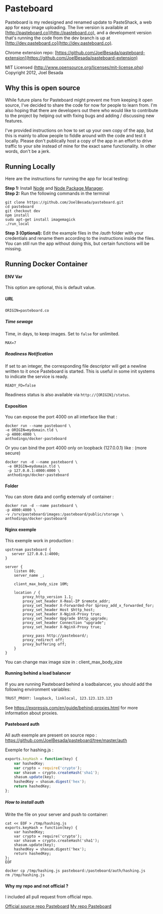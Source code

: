# Pasteboard
Pasteboard is my redesigned and renamed update to PasteShack, a web app for easy image uploading. The live version is available at [http://pasteboard.co](http://pasteboard.co), and a development version that's running the code from the dev branch is up at [http://dev.pasteboard.co](http://dev.pasteboard.co).

Chrome extension repo: [https://github.com/JoelBesada/pasteboard-extension](https://github.com/JoelBesada/pasteboard-extension)

MIT Licensed (http://www.opensource.org/licenses/mit-license.php)
Copyright 2012, Joel Besada

## Why this is open source
While future plans for Pasteboard might prevent me from keeping it open source, I've decided to share
the code for now for people to learn from. I'm also hoping that there are developers out there
who would like to contribute to the project by helping out with fixing bugs and adding / discussing new features.

I've provided instructions on how to set up your own copy of the app, but this is mainly to allow people
to fiddle around with the code and test it locally. Please don't publically host a copy of the app in an effort
to drive traffic to your site instead of mine for the exact same functionality. In other words, don't be a jerk.

## Running Locally
Here are the instructions for running the app for local testing:

__Step 1:__ Install [Node](http://nodejs.org/) and [Node Package Manager](https://npmjs.org/).  
__Step 2:__ Run the following commands in the terminal  
```
git clone https://github.com/JoelBesada/pasteboard.git
cd pasteboard
git checkout dev
npm install
sudo apt-get install imagemagick
./run_local
```
__Step 3 (Optional):__ Edit the example files in the _/auth_ folder with your credentials and rename them according to
the instructions inside the files. You can still run the app without doing this, but certain functions will be missing.

## Running Docker Container

#### ENV Var

This option are optional, this is default value.

##### URL
```
ORIGIN=pasteboard.co
```

##### Time sewage

Time, in days, to keep images. Set to `false` for unlimited.

```
MAX=7
```

##### Readiness Notification

If set to an integer, the corresponding file descriptor will get a newline written to it once Pasteboard is started.
This is useful in some init systems to indicate the service is ready.

```
READY_FD=false
```

Readiness status is also available via `http://{ORIGIN}/status`.

#### Exposition

You can expose the port 4000 on all interface like that :

```
docker run --name pastebaord \
-e ORIGIN=mydomain.tld \
-p 4000:4000 \
anthodingo/docker-pasteboard
```

Or you can bind the port 4000 only on loopback (127.0.0.1) like : (more secure)
```
docker run -d --name pastebaord \
 -e ORIGIN=mydomain.tld \
 -p 127.0.0.1:4000:4000 \
 anthodingo/docker-pasteboard
```


#### Folder

You can store data and config externaly of container :
```
docker run -d --name pasteboard \
-p 4000:4000 \
-v /srv/pasteboard/images:/pasteboard/public/storage \
anthodingo/docker-pasteboard
```


#### Nginx exemple

This exemple work in production :

```
upstream pasteboard {
   server 127.0.0.1:4000;
}

server {
    listen 80;
    server_name _;

    client_max_body_size 10M;

    location / {
        proxy_http_version 1.1;
        proxy_set_header X-Real-IP $remote_addr;
        proxy_set_header X-Forwarded-For $proxy_add_x_forwarded_for;
        proxy_set_header Host $http_host;
        proxy_set_header X-NginX-Proxy true;
        proxy_set_header Upgrade $http_upgrade;
        proxy_set_header Connection "upgrade";
        proxy_set_header X-NginX-Proxy true;

        proxy_pass http://pasteboard/;
        proxy_redirect off;
        proxy_buffering off;
    }
}
```

You can change max image size in : client_max_body_size

#### Running behind a load balancer

If you are running Pasteboard behind a loadbalancer, you should add the following environment variables:

```bash
TRUST_PROXY: loopback, linklocal, 123.123.123.123
```

See https://expressjs.com/en/guide/behind-proxies.html for more information about proxies.

#### Pasteboard auth

All auth exemple are present on source repo : https://github.com/JoelBesada/pasteboard/tree/master/auth

Exemple for hashing.js :
```javascript
exports.keyHash = function(key) {
	var hashedKey;
	var crypto = require('crypto');
	var shasum = crypto.createHash('sha1');
	shasum.update(key);
	hashedKey = shasum.digest('hex');
	return hashedKey;
};
```

##### How to install auth

Write the file on your server and push to container:
```
cat << EOF > /tmp/hashing.js
exports.keyHash = function(key) {
	var hashedKey;
	var crypto = require('crypto');
	var shasum = crypto.createHash('sha1');
	shasum.update(key);
	hashedKey = shasum.digest('hex');
	return hashedKey;
};
EOF

docker cp /tmp/hashing.js pasteboard:/pasteboard/auth/hashing.js
rm /tmp/hashing.js
```


#### Why my repo and not official ?

I included all pull request from official repo.

[Official source repo Pasteboard](https://github.com/JoelBesada/pasteboard)
[My repo Pasteboard](https://github.com/Janus-SGN/pasteboard.git)
